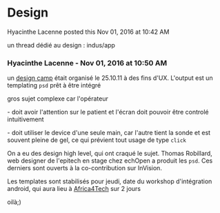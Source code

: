 #  Design

Hyacinthe Lacenne posted this Nov 01, 2016 at 10:42 AM

un thread dédié au design : indus/app

### **Hyacinthe Lacenne** - Nov 01, 2016 at 10:50 AM

un [design camp](https://echopen.github.io/UXCamp20161025.html) était organisé
le 25.10.11 à des fins d'UX. L'output est un templating `psd` prêt à être
intégré  
  
gros sujet complexe car l'opérateur  
  
\- doit avoir l'attention sur le patient et l'écran doit pouvoir être controlé
intuitivement  
  
\- doit utiliser le device d'une seule main, car l'autre tient la sonde et est
souvent pleine de gel, ce qui prévient tout usage de type `click`  
  
On a eu des design high level, qui ont craqué le sujet. Thomas Robillard, web
designer de l'epitech en stage chez echOpen a produit les `psd`. Ces derniers
sont ouverts à la co-contribution sur InVision.  
  
Les templates sont stabilisés pour jeudi, date du workshop d'intégration
android, qui aura lieu à [Africa4Tech](http://africa4tech.org/) sur 2 jours  
  
oilà;)

